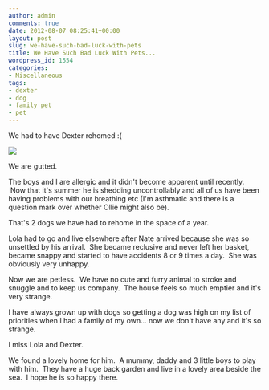 ```yaml
---
author: admin
comments: true
date: 2012-08-07 08:25:41+00:00
layout: post
slug: we-have-such-bad-luck-with-pets
title: We Have Such Bad Luck With Pets...
wordpress_id: 1554
categories:
- Miscellaneous
tags:
- dexter
- dog
- family pet
- pet
---
```


We had to have Dexter rehomed :(


[![](http://www.outmumbered.com/wp-content/uploads/2012/08/IMG_2558-copy-e1344327881192-768x1024.jpg)](http://www.outmumbered.com/wp-content/uploads/2012/08/IMG_2558-copy.jpg)


We are gutted.

The boys and I are allergic and it didn't become apparent until recently.  Now that it's summer he is shedding uncontrollably and all of us have been having problems with our breathing etc (I'm asthmatic and there is a question mark over whether Ollie might also be).

That's 2 dogs we have had to rehome in the space of a year.

Lola had to go and live elsewhere after Nate arrived because she was so unsettled by his arrival.  She became reclusive and never left her basket, became snappy and started to have accidents 8 or 9 times a day.  She was obviously very unhappy.

Now we are petless.  We have no cute and furry animal to stroke and snuggle and to keep us company.  The house feels so much emptier and it's very strange.

I have always grown up with dogs so getting a dog was high on my list of priorities when I had a family of my own... now we don't have any and it's so strange.

I miss Lola and Dexter.

We found a lovely home for him.  A mummy, daddy and 3 little boys to play with him.  They have a huge back garden and live in a lovely area beside the sea.  I hope he is so happy there.
